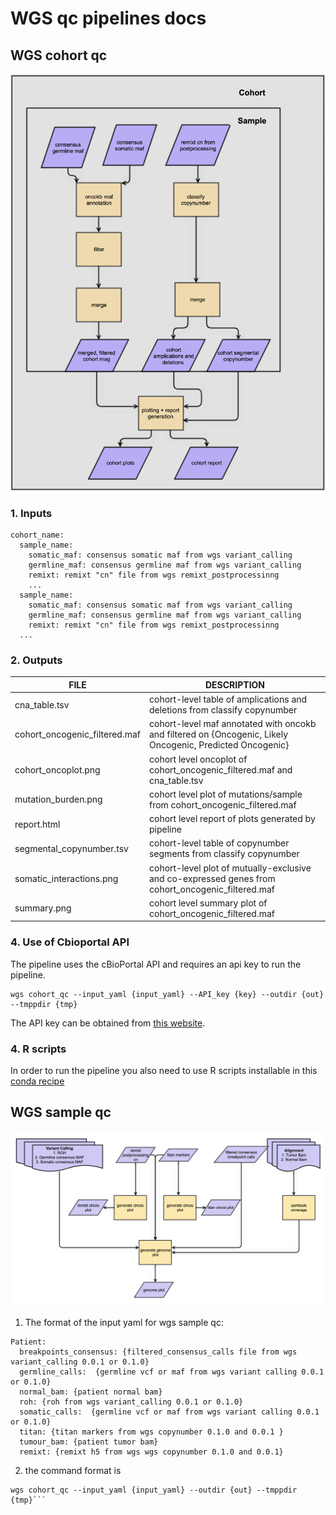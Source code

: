 # WGS qc pipelines docs

## WGS cohort qc
![cohort_qc](workflow_images/wgs_cohort_qc.png )
### 1. Inputs
```
cohort_name:
  sample_name:
    somatic_maf: consensus somatic maf from wgs variant_calling
    germline_maf: consensus germline maf from wgs variant_calling
    remixt: remixt "cn" file from wgs remixt_postprocessinng
    ...
  sample_name:
    somatic_maf: consensus somatic maf from wgs variant_calling
    germline_maf: consensus germline maf from wgs variant_calling
    remixt: remixt "cn" file from wgs remixt_postprocessinng
  ...
```


### 2. Outputs
| FILE                          | DESCRIPTION                                                                                               |
|-------------------------------|-----------------------------------------------------------------------------------------------------------|
| cna_table.tsv                 |  cohort-level table of amplications and deletions from classify copynumber                                |
| cohort_oncogenic_filtered.maf | cohort-level maf annotated with oncokb and filtered on {Oncogenic, Likely Oncogenic, Predicted Oncogenic} |
| cohort_oncoplot.png           | cohort level oncoplot of  cohort_oncogenic_filtered.maf and cna_table.tsv                                 |
| mutation_burden.png           | cohort level plot of mutations/sample from  cohort_oncogenic_filtered.maf                                 |
| report.html                   | cohort level report of plots generated by pipeline                                                        |
| segmental_copynumber.tsv      | cohort-level table of copynumber segments from classify copynumber                                        |
| somatic_interactions.png      | cohort-level plot of mutually-exclusive and co-expressed genes from cohort_oncogenic_filtered.maf         |
| summary.png                   | cohort level summary plot of cohort_oncogenic_filtered.maf                                                |



### 4. Use of Cbioportal API
The pipeline uses the cBioPortal API and requires an api key to run the pipeline.
``` 
wgs cohort_qc --input_yaml {input_yaml} --API_key {key} --outdir {out} --tmppdir {tmp}
```
The API key can be obtained from [this website](https://docs.cbioportal.org/6.-web-api-and-clients/api-and-api-clients).

### 4. R scripts 

In order to run the pipeline you also need to use R scripts installable in this [conda recipe](https://github.com/shahcompbio/conda-recipes/tree/master/pseudo_bulk_qc_html_report)


## WGS sample qc
![cohort_qc](workflow_images/sample_qc_workflow.png )

1. The format of the input yaml for wgs sample qc:
```
Patient:
  breakpoints_consensus: {filtered_consensus_calls file from wgs variant_calling 0.0.1 or 0.1.0}
  germline_calls:  {germline vcf or maf from wgs variant calling 0.0.1 or 0.1.0}
  normal_bam: {patient normal bam}
  roh: {roh from wgs variant_calling 0.0.1 or 0.1.0}
  somatic_calls:  {germline vcf or maf from wgs variant calling 0.0.1 or 0.1.0}
  titan: {titan markers from wgs copynumber 0.1.0 and 0.0.1 }
  tumour_bam: {patient tumor bam}
  remixt: {remixt h5 from wgs wgs copynumber 0.1.0 and 0.0.1}
```

2. the command format is

```
wgs cohort_qc --input_yaml {input_yaml} --outdir {out} --tmppdir {tmp}```
